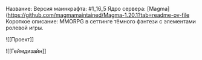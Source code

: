 Название:
Версия маинкрафта: #1_16_5 
Ядро сервера: [Magma](https://github.com/magmamaintained/Magma-1.20.1?tab=readme-ov-file
Короткое описание: MMORPG в сеттинге тёмного фэнтези с элементами ролевой игры. 

![[Проект]]

![[Геймдизайн]]